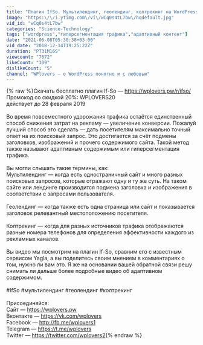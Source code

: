 ```yaml
---
title: "Плагин IfSo. Мультилендинг, геолендинг, колтрекинг на WordPress. Сравнение с Yagla"
image: "https:\/\/i.ytimg.com\/vi\/wCq0s4tL7bw\/hqdefault.jpg"
vid_id: "wCq0s4tL7bw"
categories: "Science-Technology"
tags: ["wordpress","гиперсегментация трафика","адаптивный контент"]
date: "2021-06-08T05:30:38+03:00"
vid_date: "2018-12-14T19:25:22Z"
duration: "PT31M16S"
viewcount: "7672"
likeCount: "309"
dislikeCount: "5"
channel: "WPlovers — о WordPress понятно и с любовью"
---
```

{% raw %}Скачать бесплатно плагин If-So — <a rel="nofollow" target="blank" href="https://wplovers.pw/r/ifso/">https://wplovers.pw/r/ifso/</a><br />Промокод со скидкой 20%: WPLOVERS20<br />действует до 28 февраля 2019<br /><br />Во время повсеместного удорожания трафика остаётся единственный способ снижения затрат на рекламу — увеличение конверсии. Пожалуй лучший способ это сделать — дать посетителям максимально точный ответ на их поисковый запрос. Это достигается за счёт подмены заголовков, изображений и прочего содержимого сайта. Такой метод также называют адаптивным содержимым или гиперсегментация трафика.<br /><br />Вы могли слышать такие термины, как:<br />Мультилендинг — когда есть одностраничный сайт и много разных поисковых запросов, которые отражают одну и ту же суть. На таком сайте или лендинге производится подмена заголовка и изображения в соответствии с запросами пользователя.<br /><br />Геолендинг — когда также есть одна страница или сайт и показывается заголовок релевантный местоположению посетителя.<br /><br />Колтрекинг — когда для разных источников трафика отображаются разные номера телефонов для определения эффективности каждого из рекламных каналов.<br /><br />Вы видео мы посмотрим на плагин If-So, сравним его с известным сервисом Yagla, а вы поделитесь своим мнением в комментариях о том, нужно ли вам это. Я же на основании вашей обратной связи решу снимать ли дальше более подробные видео об адаптивном содержимом.<br /><br />#IfSo #мультилендинг #геолендинг #колтрекинг<br /><br />Присоединяйся:<br />Сайт — <a rel="nofollow" target="blank" href="https://wplovers.pw">https://wplovers.pw</a><br />Вконтакте — <a rel="nofollow" target="blank" href="https://vk.com/wplovers">https://vk.com/wplovers</a><br />Facebook — <a rel="nofollow" target="blank" href="http://fb.me/wplovers1">http://fb.me/wplovers1</a><br />Telegram — <a rel="nofollow" target="blank" href="https://t.me/wplovers">https://t.me/wplovers</a><br />Twitter — <a rel="nofollow" target="blank" href="https://twitter.com/wplovers2">https://twitter.com/wplovers2</a>{% endraw %}
